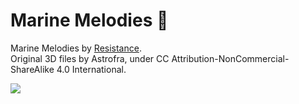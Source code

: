 # Marine Melodies :musical_note:

Marine Melodies by [Resistance](http://resistance.no/).<br>
Original 3D files by Astrofra, under CC Attribution-NonCommercial-ShareAlike 4.0 International.

[![](https://github.com/astrofra/demo-marine-melodies/raw/main/img/blender_VS_harfang_quadview-800x450.png)](https://github.com/astrofra/demo-marine-melodies/raw/main/img/blender_VS_harfang_quadview.png)